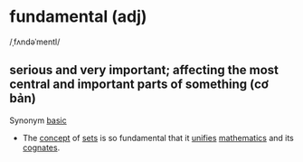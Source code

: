# fundamental (adj)

/ˌfʌndəˈmentl/

## serious and very important; affecting the most central and important parts of something (cơ bản)

Synonym [basic](../b/basic-adj.md#forming-the-part-of-something-that-is-most-necessary-and-from-which-other-things-develop-cơ-bản)

- The [concept](../c/concept-n.md#an-idea-or-a-principle-that-is-connected-with-something-abstract-khái-niệm) of [sets](../s/set-n.md#set-of-something---a-group-of-similar-things-that-belongs-together-in-some-way-tập-hợp) is so fundamental that it [unifies](../u/unify-v.md#to-join-people-things-parts-of-a-country-etc-together-so-that-they-form-a-single-unit) [mathematics](../m/mathematics-n.md#the-study-of-numbers-and-shapes-toán-học-môn-toán) and its [cognates](../c/cognate-n.md#a-word-that-has-the-same-origin-as-another-đồng-nguyên).